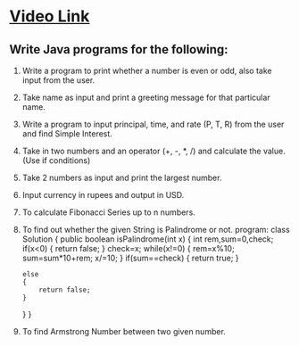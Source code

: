 # [Video Link](https://youtu.be/TAtrPoaJ7gc)

## Write Java programs for the following:

1. Write a program to print whether a number is even or odd, also take
input from the user.
2. Take name as input and print a greeting message for that particular name.
3. Write a program to input principal, time, and rate (P, T, R) from the user and
find Simple Interest.
4. Take in two numbers and an operator (+, -, *, /) and calculate the value.
(Use if conditions)
5. Take 2 numbers as input and print the largest number.
6. Input currency in rupees and output in USD.
7. To calculate Fibonacci Series up to n numbers.
8. To find out whether the given String is Palindrome or not.
program:
class Solution {
    public boolean isPalindrome(int x) {
        int rem,sum=0,check;
        if(x<0)
        {
            return false;
        }
        check=x;
       while(x!=0)
       {
           rem=x%10;
           sum=sum*10+rem;
           x/=10;
       } 
       if(sum==check)
       {
        return true;
       }
       
       else
       {
           return false;
       }
    }
}
10. To find Armstrong Number between two given number.

